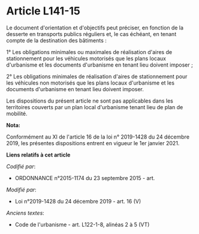 # Article L141-15

Le document d'orientation et d'objectifs peut préciser, en fonction de la desserte en transports publics réguliers et, le cas
échéant, en tenant compte de la destination des bâtiments : 

1° Les obligations minimales ou maximales de réalisation d'aires de stationnement pour les véhicules motorisés que les plans
locaux d'urbanisme et les documents d'urbanisme en tenant lieu doivent imposer ; 

2° Les obligations minimales de réalisation d'aires de stationnement pour les véhicules non motorisés que les plans locaux
d'urbanisme et les documents d'urbanisme en tenant lieu doivent imposer. 

Les dispositions du présent article ne sont pas applicables dans les territoires couverts par un plan local d'urbanisme
tenant lieu de   plan de mobilité.

**Nota:**

Conformément au XI de l'article 16 de la loi n° 2019-1428 du 24 décembre 2019, les présentes dispositions entrent en vigueur
le 1er janvier 2021.

**Liens relatifs à cet article**

_Codifié par_:

  - ORDONNANCE n°2015-1174 du 23 septembre 2015 - art.

_Modifié par_:

  - Loi n°2019-1428 du 24 décembre 2019 - art. 16 (V)

_Anciens textes_:

  - Code de l'urbanisme - art. L122-1-8, alinéas 2 à 5 (VT)
